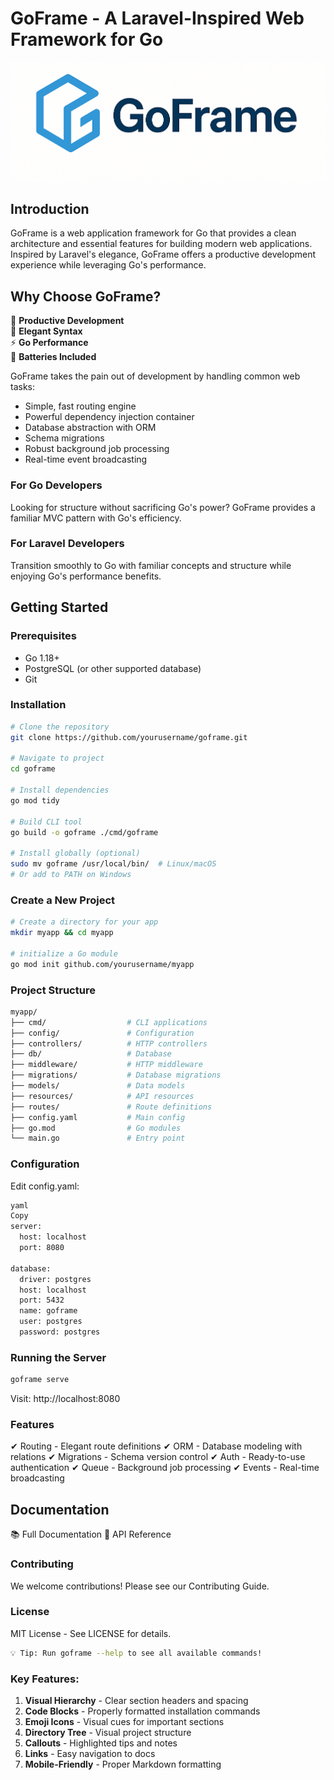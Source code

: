 # GoFrame - A Laravel-Inspired Web Framework for Go

![GoFrame Logo](https://raw.githubusercontent.com/rivqo/goframe/refs/heads/main/public/Goframe-logo.png) <!-- Add your logo here -->

## Introduction

GoFrame is a web application framework for Go that provides a clean architecture and essential features for building modern web applications. Inspired by Laravel's elegance, GoFrame offers a productive development experience while leveraging Go's performance.

## Why Choose GoFrame?

🚀 **Productive Development**  
💎 **Elegant Syntax**  
⚡ **Go Performance**  
🔋 **Batteries Included**

GoFrame takes the pain out of development by handling common web tasks:

- Simple, fast routing engine
- Powerful dependency injection container
- Database abstraction with ORM
- Schema migrations
- Robust background job processing
- Real-time event broadcasting

### For Go Developers
Looking for structure without sacrificing Go's power? GoFrame provides a familiar MVC pattern with Go's efficiency.

### For Laravel Developers
Transition smoothly to Go with familiar concepts and structure while enjoying Go's performance benefits.

## Getting Started

### Prerequisites
- Go 1.18+
- PostgreSQL (or other supported database)
- Git

### Installation

```bash
# Clone the repository
git clone https://github.com/yourusername/goframe.git

# Navigate to project
cd goframe

# Install dependencies
go mod tidy

# Build CLI tool
go build -o goframe ./cmd/goframe

# Install globally (optional)
sudo mv goframe /usr/local/bin/  # Linux/macOS
# Or add to PATH on Windows

```

### Create a New Project
```bash
# Create a directory for your app
mkdir myapp && cd myapp

# initialize a Go module
go mod init github.com/yourusername/myapp

```
### Project Structure

```bash
myapp/
├── cmd/                  # CLI applications
├── config/               # Configuration
├── controllers/          # HTTP controllers
├── db/                   # Database
├── middleware/           # HTTP middleware
├── migrations/           # Database migrations
├── models/               # Data models
├── resources/            # API resources
├── routes/               # Route definitions
├── config.yaml           # Main config
├── go.mod                # Go modules
└── main.go               # Entry point
```

### Configuration
Edit config.yaml:

```bash
yaml
Copy
server:
  host: localhost
  port: 8080

database:
  driver: postgres
  host: localhost
  port: 5432
  name: goframe
  user: postgres
  password: postgres
```

### Running the Server
```bash
goframe serve
```
Visit: http://localhost:8080

### Features
✔ Routing - Elegant route definitions
✔ ORM - Database modeling with relations
✔ Migrations - Schema version control
✔ Auth - Ready-to-use authentication
✔ Queue - Background job processing
✔ Events - Real-time broadcasting

## Documentation
📚 Full Documentation
📘 API Reference

### Contributing
We welcome contributions! Please see our Contributing Guide.

### License
MIT License - See LICENSE for details.
```bash
💡 Tip: Run goframe --help to see all available commands!
```

### Key Features:

1. **Visual Hierarchy** - Clear section headers and spacing
2. **Code Blocks** - Properly formatted installation commands
3. **Emoji Icons** - Visual cues for important sections
4. **Directory Tree** - Visual project structure
5. **Callouts** - Highlighted tips and notes
6. **Links** - Easy navigation to docs
7. **Mobile-Friendly** - Proper Markdown formatting
